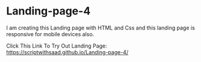 # Landing-page-4
I am creating this Landing page with HTML and Css and this landing page is responsive for mobile devices also.

Click This Link To Try Out Landing Page:
https://scriptwithsaad.github.io/Landing-page-4/
